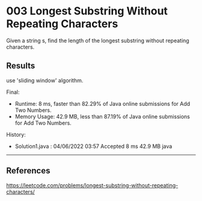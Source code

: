 003 Longest Substring Without Repeating Characters
==================================================

Given a string s, find the length of the longest substring without repeating characters.

## Results

use 'sliding window' algorithm.

Final:
- Runtime: 8 ms, faster than 82.29% of Java online submissions for Add Two Numbers.
- Memory Usage: 42.9 MB, less than 87.19% of Java online submissions for Add Two Numbers.

History:
- Solution1.java : 04/06/2022 03:57	Accepted	8 ms	42.9 MB	java

---

## References

https://leetcode.com/problems/longest-substring-without-repeating-characters/